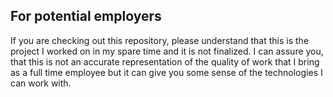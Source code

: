 ## For potential employers
If you are checking out this repository, please understand that this is the project I worked on in my spare time and it is not finalized. I can assure you, that this is not an accurate representation of the quality of work that I bring as a full time employee but it can give you some sense of the technologies I can work with.
